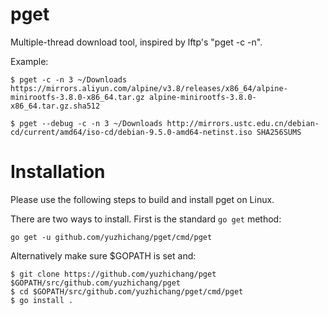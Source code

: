 # pget

Multiple-thread download tool, inspired by lftp's "pget -c -n".

Example:

```
$ pget -c -n 3 ~/Downloads https://mirrors.aliyun.com/alpine/v3.8/releases/x86_64/alpine-minirootfs-3.8.0-x86_64.tar.gz alpine-minirootfs-3.8.0-x86_64.tar.gz.sha512

$ pget --debug -c -n 3 ~/Downloads http://mirrors.ustc.edu.cn/debian-cd/current/amd64/iso-cd/debian-9.5.0-amd64-netinst.iso SHA256SUMS
```

# Installation

Please use the following steps to build and install pget on Linux.

There are two ways to install. First is the standard `go get` method:

```
go get -u github.com/yuzhichang/pget/cmd/pget
```

Alternatively make sure $GOPATH is set and:

```
$ git clone https://github.com/yuzhichang/pget $GOPATH/src/github.com/yuzhichang/pget
$ cd $GOPATH/src/github.com/yuzhichang/pget/cmd/pget
$ go install .
```
